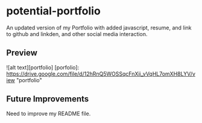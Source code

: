 # potential-portfolio
An updated version of my Portfolio with added javascript, resume, and link to github and linkden, and other social media interaction.


## Preview 
![alt text][portfolio]
[porfolio]: https://drive.google.com/file/d/12hRnQ5WOSSqcFnXii_vVqHL7omXH8LYV/view "portfolio"


## Future Improvements
Need to improve my README file.
